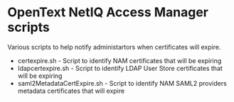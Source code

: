 # OpenText NetIQ Access Manager scripts
 
 Various scripts to help notify administartors when certificates will expire.

 - certexpire.sh - Script to identify NAM certificates that will be expiring
 - ldapcertexpire.sh - Script to identify LDAP User Store certificates that will be expiring
 - saml2MetadataCertExpire.sh - Script to identify NAM SAML2 providers metadata certificates that will expire
